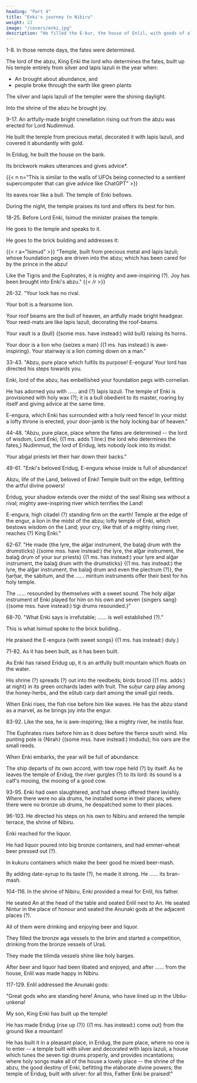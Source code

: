 ```yaml
---
heading: "Part 4"
title: "Enki's journey to Nibiru"
weight: 22
image: "/covers/enki.jpg"
description: "He filled the E-kur, the house of Enlil, with goods of all sorts."
---
```




1-8. In those remote days, the fates were determined.

The lord of the abzu, King Enki the lord who determines the fates, built up his temple entirely from silver and lapis lazuli in the year when:
- An brought about abundance, and
- people broke through the earth like green plants

The silver and lapis lazuli of the templer were the shining daylight.

Into the shrine of the abzu he brought joy.


9-17. An artfully-made bright crenellation rising out from the abzu was erected for Lord Nudimmud. 

He built the temple from precious metal, decorated it with lapis lazuli, and covered it abundantly with gold. 

In Eridug, he built the house on the bank. 

Its brickwork makes utterances and gives advice*. 

{{< n n="This is similar to the walls of UFOs being connected to a sentient supercomputer that can give advice like ChatGPT" >}}


Its eaves roar like a bull. The temple of Enki bellows. 

During the night, the temple praises its lord and offers its best for him.


18-25. Before Lord Enki, Isimud the minister praises the temple.

He goes to the temple and speaks to it. 

He goes to the brick building and addresses it: 

{{< r a="Isimud" >}}
"Temple, built from precious metal and lapis lazuli; whose foundation pegs are driven into the abzu; which has been cared for by the prince in the abzu! 

Like the Tigris and the Euphrates, it is mighty and awe-inspiring (?). Joy has been brought into Enki's abzu."
{{< /r >}}


26-32. "Your lock has no rival. 

Your bolt is a fearsome lion. 

Your roof beams are the bull of heaven, an artfully made bright headgear. Your reed-mats are like lapis lazuli, decorating the roof-beams. 

Your vault is a {bull} {(some mss. have instead:) wild bull} raising its horns. 

Your door is a lion who {seizes a man} {(1 ms. has instead:) is awe-inspiring}. Your stairway is a lion coming down on a man."


33-43. "Abzu, pure place which fulfils its purpose! E-engura! Your lord has directed his steps towards you. 

Enki, lord of the abzu, has embellished your foundation pegs with cornelian. 

He has adorned you with …… and (?) lapis lazuli. The temple of Enki is provisioned with holy wax (?); it is a bull obedient to its master, roaring by itself and giving advice at the same time.

E-engura, which Enki has surrounded with a holy reed fence! In your midst a lofty throne is erected, your door-jamb is the holy locking bar of heaven."


44-48. "Abzu, pure place, place where the fates are determined -- the lord of wisdom, Lord Enki, {(1 ms. adds 1 line:) the lord who determines the fates,} Nudimmud, the lord of Eridug, lets nobody look into its midst. 

Your abgal priests let their hair down their backs."


49-61. "Enki's beloved Eridug, E-engura whose inside is full of abundance!

Abzu, life of the Land, beloved of Enki! Temple built on the edge, befitting the artful divine powers!

Eridug, your shadow extends over the midst of the sea! Rising sea without a rival; mighty awe-inspiring river which terrifies the Land!

E-engura, high citadel (?) standing firm on the earth! Temple at the edge of the engur, a lion in the midst of the abzu; lofty temple of Enki, which bestows wisdom on the Land; your cry, like that of a mighty rising river, reaches (?) King Enki."


62-67. "He made {the lyre, the alĝar instrument, the balaĝ drum with the drumsticks} {(some mss. have instead:) the lyre, the alĝar instrument, the balaĝ drum of your sur priests} {(1 ms. has instead:) your lyre and alĝar instrument, the balaĝ drum with the drumsticks} {(1 ms. has instead:) the lyre, the alĝar instrument, the balaĝ drum and even the plectrum (?)}, the ḫarḫar, the sabitum, and the …… miritum instruments offer their best for his holy temple.

The …… resounded by themselves with a sweet sound. The holy alĝar instrument of Enki played for him on his own and seven {singers sang} {(some mss. have instead:) tigi drums resounded.}"


68-70. "What Enki says is irrefutable; …… is well established (?)."

This is what Isimud spoke to the brick building..

He praised the E-engura {with sweet songs} {(1 ms. has instead:) duly.}


71-82. As it has been built, as it has been built.

As Enki has raised Eridug up, it is an artfully built mountain which floats on the water. 

His shrine (?) spreads (?) out into the reedbeds; birds brood {(1 ms. adds:) at night} in its green orchards laden with fruit. The suḫur carp play among the honey-herbs, and the eštub carp dart among the small gizi reeds.

When Enki rises, the fish rise before him like waves. He has the abzu stand as a marvel, as he brings joy into the engur.


83-92. Like the sea, he is awe-inspiring; like a mighty river, he instils fear.

The Euphrates rises before him as it does before the fierce south wind. His punting pole is {Nirah} {(some mss. have instead:) Imdudu}; his oars are the small reeds. 

When Enki embarks, the year will be full of abundance. 

The ship departs of its own accord, with tow rope held (?) by itself. As he leaves the temple of Eridug, the river gurgles (?) to its lord: its sound is a calf's mooing, the mooing of a good cow.


93-95. Enki had oxen slaughtered, and had sheep offered there lavishly. Where there were no ala drums, he installed some in their places; where there were no bronze ub drums, he despatched some to their places.


96-103. He directed his steps on his own to Nibiru and entered the temple terrace, the shrine of Nibiru. 

Enki reached for the liquor. 

He had liquor poured into big bronze containers, and had emmer-wheat beer pressed out (?).

In kukuru containers which make the beer good he mixed beer-mash. 

By adding date-syrup to its taste (?), he made it strong. He …… its bran-mash.


104-116. In the shrine of Nibiru, Enki provided a meal for Enlil, his father.

He seated An at the head of the table and seated Enlil next to An. He seated Nintur in the place of honour and seated the Anunaki gods at the adjacent places (?). 

All of them were drinking and enjoying beer and liquor.

They filled the bronze aga vessels to the brim and started a competition, drinking from the bronze vessels of Uraš.

They made the tilimda vessels shine like holy barges. 

After beer and liquor had been libated and enjoyed, and after …… from the house, Enlil was made happy in Nibiru.


117-129. Enlil addressed the Anunaki gods: 

"Great gods who are standing here! Anuna, who have lined up in the Ubšu-unkena! 

My son, King Enki has built up the temple! 

He has made Eridug {rise up (?)} {(1 ms. has instead:) come out} from the ground like a mountain! 

He has built it in a pleasant place, in Eridug, the pure place, where no one is to enter -- a temple built with silver and decorated with lapis lazuli, a house which tunes the seven tigi drums properly, and provides incantations; where holy songs make all of the house a lovely place -- the shrine of the abzu, the good destiny of Enki, befitting the elaborate divine powers; the temple of Eridug, built with silver: for all this, Father Enki be praised!"
